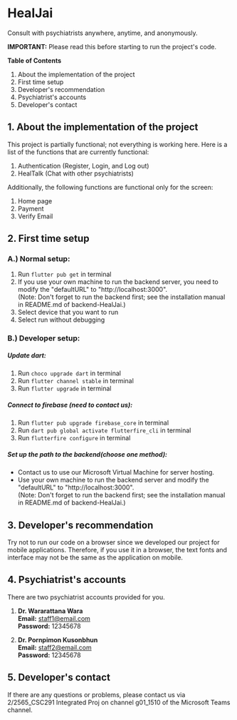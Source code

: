 # HealJai
Consult with psychiatrists anywhere, anytime, and anonymously.

**IMPORTANT:** Please read this before starting to run the project's code.

**Table of Contents**
1. About the implementation of the project
2. First time setup
3. Developer's recommendation
4. Psychiatrist's accounts
5. Developer's contact
## 1. About the implementation of the project
This project is partially functional; not everything is working here. Here is a list of the functions that are currently functional:
1. Authentication (Register, Login, and Log out)
2. HealTalk (Chat with other psychiatrists)

Additionally, the following functions are functional only for the screen:
1. Home page
2. Payment
3. Verify Email

## 2. First time setup
### A.) Normal setup:
1. Run `flutter pub get` in terminal
2. If you use your own machine to run the backend server, you need to modify the "defaultURL" to "http://localhost:3000".  
   (Note: Don't forget to run the backend first; see the installation manual in README.md of backend-HealJai.)
3. Select device that you want to run
4. Select run without debugging

### B.) Developer setup:
##### Update dart:
1. Run `choco upgrade dart` in terminal
2. Run `flutter channel stable` in terminal
3. Run `flutter upgrade` in terminal
##### Connect to firebase (need to contact us):
1. Run `flutter pub upgrade firebase_core` in terminal
2. Run `dart pub global activate flutterfire_cli` in terminal
3. Run `flutterfire configure` in terminal
##### Set up the path to the backend(choose one method):
- Contact us to use our Microsoft Virtual Machine for server hosting.
- Use your own machine to run the backend server and modify the "defaultURL" to "http://localhost:3000".  
   (Note: Don't forget to run the backend first; see the installation manual in README.md of backend-HealJai.)

## 3. Developer's recommendation
Try not to run our code on a browser since we developed our project for mobile applications. Therefore, if you use it in a browser, the text fonts and interface may not be the same as the application on mobile.

## 4. Psychiatrist's accounts
There are two psychiatrist accounts provided for you.
1. **Dr. Wararattana Wara**<br />
   **Email:** staff1@email.com<br />
   **Password:** 12345678

2. **Dr. Pornpimon Kusonbhun**<br />
   **Email:** staff2@email.com<br />
   **Password:** 12345678


## 5. Developer's contact
If there are any questions or problems, please contact us via 2/2565_CSC291 Integrated Proj on channel g01_1510 of the Microsoft Teams channel.